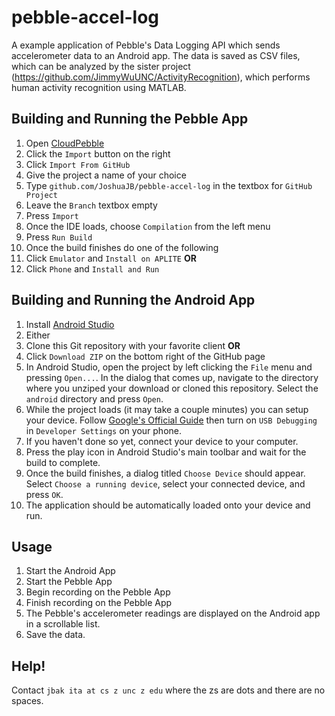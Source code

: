 # pebble-accel-log
A example application of Pebble's Data Logging API which sends accelerometer data to an Android app. The data is saved as CSV files, which can be analyzed by the sister project (https://github.com/JimmyWuUNC/ActivityRecognition), which performs human activity recognition using MATLAB.

## Building and Running the Pebble App
1. Open [CloudPebble](https://cloudpebble.net)
2. Click the `Import` button on the right
3. Click `Import From GitHub`
4. Give the project a name of your choice
5. Type `github.com/JoshuaJB/pebble-accel-log` in the textbox for `GitHub Project`
6. Leave the `Branch` textbox empty
7. Press `Import`
8. Once the IDE loads, choose `Compilation` from the left menu
9. Press `Run Build`
10. Once the build finishes do one of the following
  1. Click `Emulator` and `Install on APLITE` **OR**
  2. Click `Phone` and `Install and Run`

## Building and Running the Android App
1. Install [Android Studio](http://developer.android.com/sdk/index.html)
2. Either
 1. Clone this Git repository with your favorite client **OR**
 2. Click `Download ZIP` on the bottom right of the GitHub page
3. In Android Studio, open the project by left clicking the `File` menu and pressing `Open...`. In the dialog that comes up, navigate to the directory where you unziped your download or cloned this repository. Select the `android` directory and press `Open`.
4. While the project loads (it may take a couple minutes) you can setup your device. Follow [Google's Official Guide](http://developer.android.com/tools/device.html) then turn on `USB Debugging` in `Developer Settings` on your phone.
5. If you haven't done so yet, connect your device to your computer.
6. Press the play icon in Android Studio's main toolbar and wait for the build to complete.
7. Once the build finishes, a dialog titled `Choose Device` should appear. Select `Choose a running device`, select your connected device, and press `OK`.
8. The application should be automatically loaded onto your device and run.

## Usage
1. Start the Android App
2. Start the Pebble App
3. Begin recording on the Pebble App
4. Finish recording on the Pebble App
5. The Pebble's accelerometer readings are displayed on the Android app in a scrollable list.
6. Save the data.

## Help!
Contact `jbak ita at cs z unc z edu` where the zs are dots and there are no spaces.
